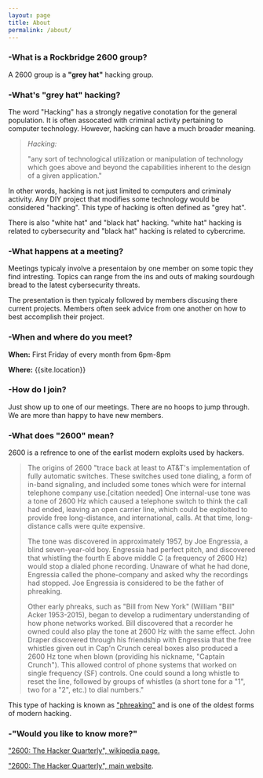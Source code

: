 ```yaml
---
layout: page
title: About
permalink: /about/
---
```


### -**What is a Rockbridge 2600 group?**

A 2600 group is a **"grey hat"** hacking group.

### -**What's "grey hat" hacking?**

The word "Hacking" has a strongly negative conotation for the general population.  It is often assocated with criminal activity pertaining to computer technology. However, hacking can have a much broader meaning.

>*Hacking:*
>
>"any sort of technological utilization or manipulation of technology which goes above and beyond the capabilities inherent to the design of a given application."

In other words, hacking is not just limited to computers and criminaly activity.  Any DIY project that modifies some technology would be considered "hacking".  This type of hacking is often defined as "grey hat".  

There is also "white hat" and "black hat" hacking.  "white hat" hacking is related to cybersecurity and "black hat" hacking is related to cybercrime.

### -**What happens at a meeting?**

Meetings typicaly involve a presentaion by one member on some topic they find intresting.  Topics can range from the ins and outs of making sourdough bread to the latest cybersecurity threats.

The presentation is then typicaly followed by members discusing there current projects.  Members often seek advice from one another on how to best accomplish their project.


### -**When and where do you meet?**

**When:**
First Friday of every month from 6pm-8pm

**Where:**
{{site.location}}

### -**How do I join?**

Just show up to one of our meetings.  There are no hoops to jump through.  We are more than happy to have new members.

### -**What does "2600" mean?** 

2600 is a refrence to one of the earlist modern exploits used by hackers.  

>The origins of 2600 "trace back at least to AT&T's implementation of fully automatic switches. These switches used tone dialing, a form of in-band signaling, and included some tones which were for internal telephone company use.[citation needed] One internal-use tone was a tone of 2600 Hz which caused a telephone switch to think the call had ended, leaving an open carrier line, which could be exploited to provide free long-distance, and international, calls. At that time, long-distance calls were quite expensive.
>
>The tone was discovered in approximately 1957, by Joe Engressia, a blind seven-year-old boy. Engressia had perfect pitch, and discovered that whistling the fourth E above middle C (a frequency of 2600 Hz) would stop a dialed phone recording. Unaware of what he had done, Engressia called the phone-company and asked why the recordings had stopped. Joe Engressia is considered to be the father of phreaking.
>
>Other early phreaks, such as "Bill from New York" (William "Bill" Acker 1953-2015), began to develop a rudimentary understanding of how phone networks worked. Bill discovered that a recorder he owned could also play the tone at 2600 Hz with the same effect. John Draper discovered through his friendship with Engressia that the free whistles given out in Cap'n Crunch cereal boxes also produced a 2600 Hz tone when blown (providing his nickname, "Captain Crunch"). This allowed control of phone systems that worked on single frequency (SF) controls. One could sound a long whistle to reset the line, followed by groups of whistles (a short tone for a "1", two for a "2", etc.) to dial numbers."

This type of hacking is known as ["phreaking"](https://en.wikipedia.org/wiki/Phreaking#2600_hertz) and is one of the oldest forms of modern hacking.  

### -**"Would you like to know more?"**

 ["2600: The Hacker Quarterly", wikipedia page.](https://en.wikipedia.org/wiki/2600:_The_Hacker_Quarterly)

 ["2600: The Hacker Quarterly", main website](https://www.2600.com/).